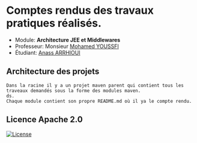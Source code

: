# Comptes rendus des travaux pratiques réalisés.

- Module: **Architecture JEE et Middlewares**
- Professeur: Monsieur [Mohamed YOUSSFI](https://github.com/mohamedYoussfi)
- Étudiant: [Anass ARRHIOUI](https://github.com/anassarrhioui)

## Architecture des projets
    Dans la racine il y a un projet maven parent qui contient tous les traveaux demandés sous la forme des modules maven.
    ds.
    Chaque module contient son propre README.md où il ya le compte rendu.


## Licence Apache 2.0
[![License](https://img.shields.io/badge/License-Apache%202.0-yellowgreen.svg)](https://opensource.org/licenses/Apache-2.0) 
    
